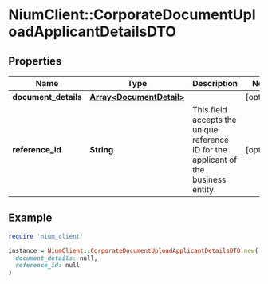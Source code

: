 # NiumClient::CorporateDocumentUploadApplicantDetailsDTO

## Properties

| Name | Type | Description | Notes |
| ---- | ---- | ----------- | ----- |
| **document_details** | [**Array&lt;DocumentDetail&gt;**](DocumentDetail.md) |  | [optional] |
| **reference_id** | **String** | This field accepts the unique reference ID for the applicant of the business entity. | [optional] |

## Example

```ruby
require 'nium_client'

instance = NiumClient::CorporateDocumentUploadApplicantDetailsDTO.new(
  document_details: null,
  reference_id: null
)
```

